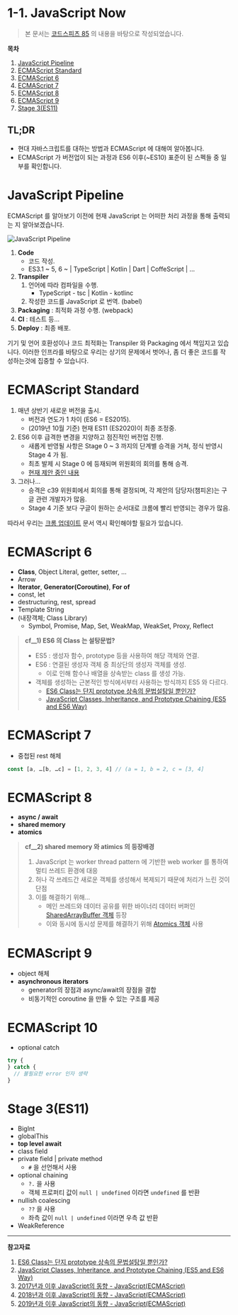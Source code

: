 # 1-1. JavaScript Now

> 본 문서는 [코드스피츠 85](https://www.youtube.com/watch?v=0NsJsBdYVHI&list=PLBNdLLaRx_rImvbuZnfO-Ecv9OpuCNoCl) 의 내용을 바탕으로 작성되었습니다.

**목차**

1. [JavaScript Pipeline](#javascript-pipeline)
2. [ECMAScript Standard](#ecmascript-standard)
3. [ECMAScript 6](#ecmascript-6)
4. [ECMAScript 7](#ecmascript-7)
5. [ECMAScript 8](#ecmascript-8)
6. [ECMAScript 9](#ecmascript-9)
7. [Stage 3(ES11)](#stage-3es11)

## TL;DR

- 현대 자바스크립트를 대하는 방법과 ECMAScript 에 대해여 알아봅니다.
- ECMAScript 가 버전업이 되는 과정과 ES6 이후(~ES10) 표준이 된 스펙들 중 일부를 확인합니다.

# JavaScript Pipeline

ECMAScript 를 알아보기 이전에 현재 JavaScript 는 어떠한 처리 과정을 통해 출력되는 지 알아보겠습니다.

![JavaScript Pipeline](./img/Image001.png)

1. **Code**
   - 코드 작성.
   - ES3.1 ~ 5, 6 ~ | TypeScript | Kotlin | Dart | CoffeScript | ...
2. **Transpiler**
   1. 언어에 따라 컴파일을 수행.
      - TypeScript - tsc | Kotlin - kotlinc
   2. 작성한 코드를 JavaScript 로 번역. (babel)
3. **Packaging** : 최적화 과정 수행. (webpack)
4. **CI** : 테스트 등...
5. **Deploy** : 최종 배포.

기기 및 언어 호환성이나 코드 최적화는 Transpiler 와 Packaging 에서 책임지고 있습니다.
이러한 인프라를 바탕으로 우리는 상기의 문제에서 벗어나, 좀 더 좋은 코드를 작성하는것에 집중할 수 있습니다.

# ECMAScript Standard

1. 매년 상반기 새로운 버전을 출시.
   - 버전과 연도가 1 차이 (ES6 = ES2015).
   - (2019년 10월 기준) 현재 ES11 (ES2020)이 최종 조정중.
2. ES6 이후 급격한 변경을 지양하고 점진적인 버전업 진행.
   - 새롭게 반영될 사항은 Stage 0 ~ 3 까지의 단계별 승격을 거쳐, 정식 반영시 Stage 4 가 됨.
   - 최초 발제 시 Stage 0 에 등재되며 위원회의 회의를 통해 승격.
   - [현재 제안 중인 내용](https://github.com/tc39/proposals)
3. 그러나...
   - 승격은 c39 위원회에서 회의를 통해 결정되며, 각 제안의 담당자(챔피온)는 구글 관련 개발자가 많음.
   - Stage 4 기준 보다 구글이 원하는 순서대로 크롬에 빨리 반영되는 경우가 많음.

따라서 우리는 [크롬 업데이트](https://developers.goole.com/web/updates/capabilities) 문서 역시 확인해야할 필요가 있습니다.

# ECMAScript 6

- **Class**, Object Literal, getter, setter, ...
- Arrow
- **Iterator**, **Generator(Coroutine)**, **For of**
- const, let
- destructuring, rest, spread
- Template String
- (내장객체; Class Library)
  - Symbol, Promise, Map, Set, WeakMap, WeakSet, Proxy, Reflect

> **cf\_\_1) ES6 의 Class 는 설탕문법?**
>
> - ES5 : 생성자 함수, prototype 등을 사용하여 해당 객체와 연결.
> - ES6 : 연결된 생성자 객체 중 최상단의 생성자 객체를 생성.
>   - 이로 인해 함수나 배열을 상속받는 class 를 생성 가능.
> - 객체를 생성하는 근본적인 방식에서부터 사용하는 방식까지 ES5 와 다르다.
>   - [ES6 Class는 단지 prototype 상속의 문법설탕일 뿐인가?](https://gomugom.github.io/is-class-only-a-syntactic-sugar/)
>   - [JavaScript Classes, Inheritance, and Prototype Chaining (ES5 and ES6 Way)](https://medium.com/javascript-in-plain-english/javascript-classes-inheritance-and-prototype-chaining-es5-and-es6-way-4b8e9416702b)

# ECMAScript 7

- 중첩된 rest 해체

```javascript
const [a, …[b, …c] = [1, 2, 3, 4] // (a = 1, b = 2, c = [3, 4]
```

# ECMAScript 8

- **async / await**
- **shared memory**
- **atomics**

> **cf\_\_2) shared memory 와 atimics 의 등장배경**
>
> 1. JavaScript 는 worker thread pattern 에 기반한 web worker 를 통하여 멀티 쓰레드 환경에 대응
> 2. 허나 각 쓰레드간 새로운 객체를 생성해서 복제되기 때문에 처리가 느린 것이 단점
> 3. 이를 해결하기 위해...
>    - 메인 쓰레드와 데이터 공유를 위한 바이너리 데이터 버퍼인 [SharedArrayBuffer 객체](https://developer.mozilla.org/en-US/docs/Web/JavaScript/Reference/Global_Objects/SharedArrayBuffer) 등장
>    - 이와 동시에 동시성 문제를 해결하기 위해 [Atomics 객체](https://developer.mozilla.org/en-US/docs/Web/JavaScript/Reference/Global_Objects/Atomics) 사용

# ECMAScript 9

- object 해체
- **asynchronous iterators**
  - generator의 장점과 async/await의 장점을 결합
  - 비동기적인 coroutine 을 만들 수 있는 구조를 제공

# ECMAScript 10

- optional catch

```javascript
try {
} catch {
  // 불필요한 error 인자 생략
}
```

# Stage 3(ES11)

- BigInt
- globalThis
- **top level await**
- class field
- private field | private method
  - `#` 을 선언해서 사용
- optional chaining
  - `?.` 을 사용
  - 객체 프로퍼티 값이 `null | undefined` 이라면 `undefined` 를 반환
- nullish coalescing
  - `??` 을 사용
  - 좌측 값이 `null | undefined` 이라면 우측 값 반환
- WeakReference

---

**참고자료**

1. [ES6 Class는 단지 prototype 상속의 문법설탕일 뿐인가?](https://gomugom.github.io/is-class-only-a-syntactic-sugar/)
2. [JavaScript Classes, Inheritance, and Prototype Chaining (ES5 and ES6 Way)](https://medium.com/javascript-in-plain-english/javascript-classes-inheritance-and-prototype-chaining-es5-and-es6-way-4b8e9416702b)
3. [2017년과 이후 JavaScript의 동향 - JavaScript(ECMAScript)](https://d2.naver.com/helloworld/2809766)
4. [2018년과 이후 JavaScript의 동향 - JavaScript(ECMAScript)](https://d2.naver.com/helloworld/7495331)
5. [2019년과 이후 JavaScript의 동향 - JavaScript(ECMAScript)](https://d2.naver.com/helloworld/4007447)
